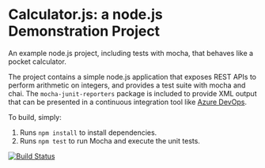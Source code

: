Calculator.js: a node.js Demonstration Project
==============================================
An example node.js project, including tests with mocha, that behaves like
a pocket calculator.

The project contains a simple node.js application that exposes REST APIs
to perform arithmetic on integers, and provides a test suite with mocha
and chai.  The `mocha-junit-reporters` package is included to provide XML
output that can be presented in a continuous integration tool like
[Azure DevOps](https://azure.com/devops).

To build, simply:

1. Runs `npm install` to install dependencies.
2. Runs `npm test` to run Mocha and execute the unit tests.

[![Build Status](https://dev.azure.com/selaskar/selaskar/_apis/build/status/selaskar.calculator?branchName=refs%2Fpull%2F1%2Fmerge)](https://dev.azure.com/selaskar/selaskar/_build/latest?definitionId=38&branchName=refs%2Fpull%2F1%2Fmerge)
